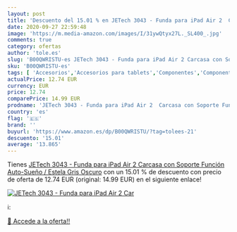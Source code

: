 ```yaml
---
layout: post
title: 'Descuento del 15.01 % en JETech 3043 - Funda para iPad Air 2  Car'
date: 2020-09-27 22:59:48
image: 'https://m.media-amazon.com/images/I/31ywQtyx27L._SL400_.jpg'
comments: true
category: ofertas
author: 'tole.es'
slug: 'B00QWRISTU-es JETech 3043 - Funda para iPad Air 2 Carcasa con Soporte...'
sku: 'B00QWRISTU-es'
tags: [ 'Accesorios','Accesorios para tablets','Componentes','Componentes y piezas para portátiles','Informática','Teclados de repuesto para portátiles y netbooks','Teclados para tablets','ipad', ]
actualPrice: 12.74 EUR
currency: EUR
price: 12.74
comparePrice: 14.99 EUR
prodname: 'JETech 3043 - Funda para iPad Air 2  Carcasa con Soporte Función  Auto-Sueño / Estela  Gris Oscuro'
country: 'es'
flag: '🇪🇸'
brand: ''
buyurl: 'https://www.amazon.es/dp/B00QWRISTU/?tag=tolees-21'
descuento: '15.01'
average: '13.865'
---
```


Tienes [JETech 3043 - Funda para iPad Air 2  Carcasa con Soporte Función  Auto-Sueño / Estela  Gris Oscuro](https://www.amazon.es/dp/B00QWRISTU/?tag=tolees-21) con un 15.01 % de descuento con precio de oferta de 12.74 EUR (original: 14.99 EUR) en el siguiente enlace!

[![JETech 3043 - Funda para iPad Air 2  Car](https://m.media-amazon.com/images/I/31ywQtyx27L._SL400_.jpg)](https://www.amazon.es/dp/B00QWRISTU/?tag=tolees-21)

ℹ️:


[🛒 Accede a la oferta!!](https://www.amazon.es/dp/B00QWRISTU/?tag=tolees-21)
